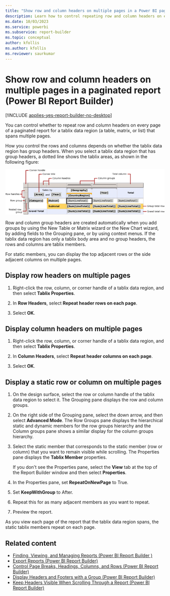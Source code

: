 ```yaml
---
title: "Show row and column headers on multiple pages in a Power BI paginated report | Microsoft Docs"
description: Learn how to control repeating row and column headers on every page of a paginated report for a tablix data region that spans multiple pages in Power BI Report Builder.
ms.date: 10/03/2023
ms.service: powerbi
ms.subservice: report-builder
ms.topic: conceptual
author: kfollis
ms.author: kfollis
ms.reviewer: saurkumar
---
```


# Show row and column headers on multiple pages in a paginated report (Power BI Report Builder)

[!INCLUDE [applies-yes-report-builder-no-desktop](../../includes/applies-yes-report-builder-no-desktop.md)]

  You can control whether to repeat row and column headers on every page of a paginated report for a tablix data region (a table, matrix, or list) that spans multiple pages.
  
 How you control the rows and columns depends on whether the tablix data region has group headers. When you select a tablix data region that has group headers, a dotted line shows the tablix areas, as shown in the following figure:  
  
 ![Screenshot of the Tablix data region areas.](media/tablix-parts.gif "Screenshot of the Tablix data region areas.")  
  
 Row and column group headers are created automatically when you add groups by using the New Table or Matrix wizard or the New Chart wizard, by adding fields to the Grouping pane, or by using context menus. If the tablix data region has only a tablix body area and no group headers, the rows and columns are tablix members.  
  
 For static members, you can display the top adjacent rows or the side adjacent columns on multiple pages.  
  
## Display row headers on multiple pages  
  
1. Right-click the row, column, or corner handle of a tablix data region, and then select **Tablix Properties**.  
  
1. In **Row Headers**, select **Repeat header rows on each page**.  
  
1. Select **OK**.
  
## Display column headers on multiple pages  
  
1. Right-click the row, column, or corner handle of a tablix data region, and then select **Tablix Properties**.  
  
1. In **Column Headers**, select **Repeat header columns on each page**.  
  
1. Select **OK**.
  
## Display a static row or column on multiple pages  
  
1. On the design surface, select the row or column handle of the tablix data region to select it. The Grouping pane displays the row and column groups.  
  
1. On the right side of the Grouping pane, select the down arrow, and then select **Advanced Mode**. The Row Groups pane displays the hierarchical static and dynamic members for the row groups hierarchy and the Column groups pane shows a similar display for the column groups hierarchy.  
  
1. Select the static member that corresponds to the static member (row or column) that you want to remain visible while scrolling. The Properties pane displays the **Tablix Member** properties.  
  
     If you don't see the Properties pane, select the **View** tab at the top of the Report Builder window and then select **Properties**.  
  
1. In the Properties pane, set **RepeatOnNewPage** to True.  
  
1. Set **KeepWithGroup** to After.  
  
1. Repeat this for as many adjacent members as you want to repeat.  
  
1. Preview the report.  
  
 As you view each page of the report that the tablix data region spans, the static tablix members repeat on each page.  
  
## Related content

- [Finding, Viewing, and Managing Reports &#40;Power BI Report Builder &#41;](/sql/reporting-services/report-builder/finding-viewing-and-managing-reports-report-builder-and-ssrs)   
- [Export Reports &#40;Power BI Report Builder&#41;](../../paginated-reports/report-builder/export-reports-report-builder.md)   
- [Control Page Breaks, Headings, Columns, and Rows &#40;Power BI Report Builder&#41;](../../paginated-reports/report-design/control-page-breaks-headings-columns-rows-report-builder.md)   
- [Display Headers and Footers with a Group &#40;Power BI Report Builder&#41;](../../paginated-reports/report-design/display-headers-footers-with-group-report-builder-service.md)   
- [Keep Headers Visible When Scrolling Through a Report &#40;Power BI Report Builder&#41;](../../paginated-reports/report-design/keep-headers-visible-when-scrolling-through-report-report-builder-service.md)  
  
  
